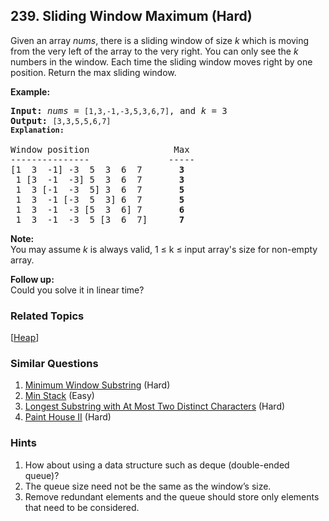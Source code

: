 <!--|This file generated by command(leetcode description); DO NOT EDIT.    |-->
<!--+----------------------------------------------------------------------+-->
<!--|@author    Openset <openset.wang@gmail.com>                           |-->
<!--|@link      https://github.com/openset                                 |-->
<!--|@home      https://github.com/openset/leetcode                        |-->
<!--+----------------------------------------------------------------------+-->

## 239. Sliding Window Maximum (Hard)

<p>Given an array <em>nums</em>, there is a sliding window of size <em>k</em> which is moving from the very left of the array to the very right. You can only see the <em>k</em> numbers in the window. Each time the sliding window moves right by one position. Return the max sliding window.</p>

<p><strong>Example:</strong></p>

<pre>
<strong>Input:</strong> <em>nums</em> = <code>[1,3,-1,-3,5,3,6,7]</code>, and <em>k</em> = 3
<strong>Output: </strong><code>[3,3,5,5,6,7] 
<strong>Explanation: 
</strong></code>
Window position                Max
---------------               -----
[1  3  -1] -3  5  3  6  7       <strong>3</strong>
 1 [3  -1  -3] 5  3  6  7       <strong>3</strong>
 1  3 [-1  -3  5] 3  6  7      <strong> 5</strong>
 1  3  -1 [-3  5  3] 6  7       <strong>5</strong>
 1  3  -1  -3 [5  3  6] 7       <strong>6</strong>
 1  3  -1  -3  5 [3  6  7]      <strong>7</strong>
</pre>

<p><strong>Note: </strong><br />
You may assume <em>k</em> is always valid, 1 &le; k &le; input array&#39;s size for non-empty array.</p>

<p><strong>Follow up:</strong><br />
Could you solve it in linear time?</p>


### Related Topics
[[Heap](https://github.com/openset/leetcode/tree/master/tag/heap/README.md)] 

### Similar Questions
  1. [Minimum Window Substring](https://github.com/openset/leetcode/tree/master/problems/minimum-window-substring) (Hard)
  1. [Min Stack](https://github.com/openset/leetcode/tree/master/problems/min-stack) (Easy)
  1. [Longest Substring with At Most Two Distinct Characters](https://github.com/openset/leetcode/tree/master/problems/longest-substring-with-at-most-two-distinct-characters) (Hard)
  1. [Paint House II](https://github.com/openset/leetcode/tree/master/problems/paint-house-ii) (Hard)

### Hints
  1. How about using a data structure such as deque (double-ended queue)?
  1. The queue size need not be the same as the window’s size.
  1. Remove redundant elements and the queue should store only elements that need to be considered.
